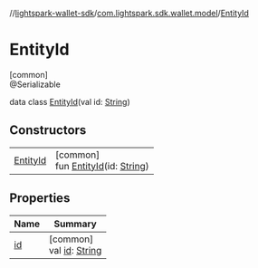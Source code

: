 //[lightspark-wallet-sdk](../../../index.md)/[com.lightspark.sdk.wallet.model](../index.md)/[EntityId](index.md)

# EntityId

[common]\
@Serializable

data class [EntityId](index.md)(val id: [String](https://kotlinlang.org/api/latest/jvm/stdlib/kotlin/-string/index.html))

## Constructors

| | |
|---|---|
| [EntityId](-entity-id.md) | [common]<br>fun [EntityId](-entity-id.md)(id: [String](https://kotlinlang.org/api/latest/jvm/stdlib/kotlin/-string/index.html)) |

## Properties

| Name | Summary |
|---|---|
| [id](id.md) | [common]<br>val [id](id.md): [String](https://kotlinlang.org/api/latest/jvm/stdlib/kotlin/-string/index.html) |
